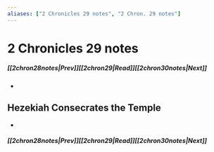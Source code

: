```yaml
---
aliases: ["2 Chronicles 29 notes", "2 Chron. 29 notes"]
---
```

# 2 Chronicles 29 notes
##### <span class=arrow-left></span>[[2chron28notes|Prev]]<span class=navigation-separator></span>[[2chron29|Read]]<span class=navigation-separator></span>[[2chron30notes|Next]]<span class=arrow-right></span>
- 
## Hezekiah Consecrates the Temple
- 
##### <span class=arrow-left></span>[[2chron28notes|Prev]]<span class=navigation-separator></span>[[2chron29|Read]]<span class=navigation-separator></span>[[2chron30notes|Next]]<span class=arrow-right></span>